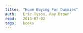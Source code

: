 ```yaml
---
title:	"Home Buying For Dummies"
auth:	Eric Tyson, Ray Brown"
read:	2013-07-02
tags:	books
---
```


